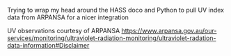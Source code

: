 Trying to wrap my head around the HASS doco and Python to pull UV index data from ARPANSA for a nicer integration



UV observations courtesy of ARPANSA
https://www.arpansa.gov.au/our-services/monitoring/ultraviolet-radiation-monitoring/ultraviolet-radation-data-information#Disclaimer